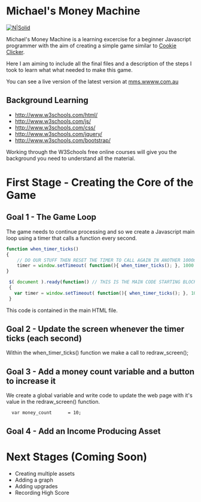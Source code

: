 # Michael's Money Machine

[![N|Solid](https://github.com/pscott-au/money-machine/blob/master/assets/img/money_anim.gif?raw=true)](https://github.com/pscott-au/money-machine)

Michael's Money Machine is a learning excercise for a beginner Javascript programmer with the aim of creating a simple game similar to [Cookie Clicker](http://orteil.dashnet.org/cookieclicker/).

Here I am aiming to include all the final files and a description of the steps I took to learn what what needed to make this game.

You can see a live version of the latest version at [mms.wwww.com.au](http://mms.wwww.com.au)

## Background Learning
 * http://www.w3schools.com/html/
 * http://www.w3schools.com/js/
 * http://www.w3schools.com/css/
 * http://www.w3schools.com/jquery/
 * http://www.w3schools.com/bootstrap/
 
Working through the W3Schools free online courses will give you the background you need to understand all the material.

# First Stage - Creating the Core of the Game

## Goal 1 - The Game Loop

The game needs to continue processing and so we create a Javascript main loop using a timer that calls a function every second.
````js
function when_timer_ticks()
{
    // DO OUR STUFF THEN RESET THE TIMER TO CALL AGAIN IN ANOTHER 1000ms (1 second)
    timer = window.setTimeout( function(){ when_timer_ticks(); }, 1000 );
}

 $( document ).ready(function() // THIS IS THE MAIN CODE STARTING BLOCK
 {
   var timer = window.setTimeout( function(){ when_timer_ticks(); }, 1000 );
 }
````
 
 This code is contained in the main HTML file.

## Goal 2 - Update the screen whenever the timer ticks (each second)

Within the when_timer_ticks() function we make a call to redraw_screen();


## Goal 3 - Add a money count variable and a button to increase it

We create a global variable and write code to update the web page with it's value in the redraw_screen() function.

````
  var money_count      = 10;
````

## Goal 4 - Add an Income Producing Asset

# Next Stages (Coming Soon)

* Creating multiple assets
* Adding a graph
* Adding upgrades
* Recording High Score

